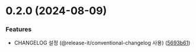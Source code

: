 

# 0.2.0 (2024-08-09)


### Features

* CHANGELOG 설정 (@release-it/conventional-changelog 사용) ([5693b61](https://github.com/GennYoon/git-flow/commit/5693b6195f33361618080135dd72aae830ef4e78))
